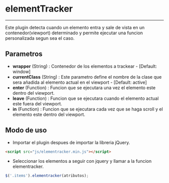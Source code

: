 # elementTracker #
----------
Este plugin detecta cuando un elemento entra y sale de vista en un contenedor(viewport) determinado y permite ejecutar una funcion personalizada segun sea el caso.

## Parametros ##
-  **wrapper** (String) : Contenedor de los elementos a trackear - [Default: window]
-  **currentClass** (String) : Este parametro define el nombre de la clase que sera añadida al elemento actual en el viewport - [Default: active]  
-  **enter** (Function) : Funcion que se ejecutara una vez el elemento este dentro del viewport. 
-  **leave** (Function) : Funcion que se ejecutara cuando el elemento actual este fuera del viewport.  
-  **in** (Function) : Funcion que se ejecutara cada vez que se haga scroll y el elemento este dentro del viewport.  

## Modo de uso ##
- Importar el plugin despues de importar la libreria jQuery.
```html
<script src="js/elementracker.min.js"></script>
```
- Seleccionar los elementos a seguir con jquery y llamar a la funcion elementracker.
```javascript
$('.items').elementracker(atributos);
```




